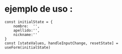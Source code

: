 # ejemplo de uso :

```
const initialState = {
    nombre:  '',
    apellido:'',
    nickname:''
}
const [stateValues, handleInputChange, resetState] = useForm(initialState)
```
